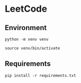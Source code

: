 # LeetCode

## Environment

    python -m venv venv

    source venv/bin/activate

## Requirements

    pip install -r requirements.txt